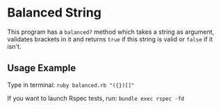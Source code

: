 # Balanced String
This program has a `balanced?` method which takes a string as argument, validates brackets in it and returns `true` if this string is valid or `false` if it isn't.

## Usage Example
Type in terminal:
`ruby balanced.rb "({})[]"`

If you want to launch Rspec tests, run:
`bundle exec rspec -fd`
